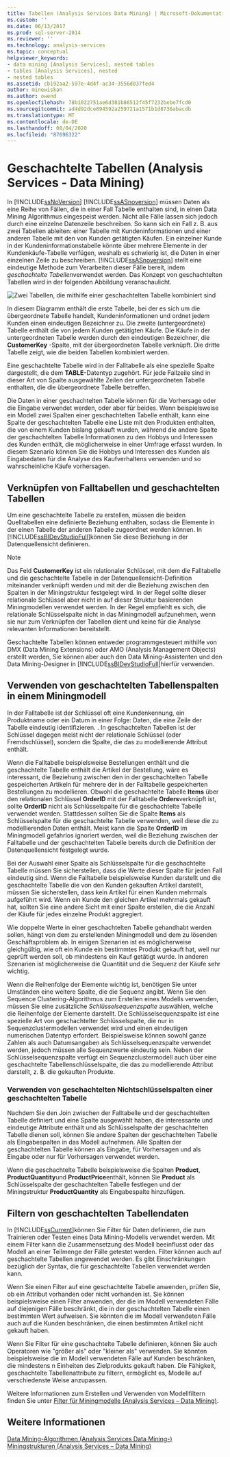 ```yaml
---
title: Tabellen (Analysis Services Data Mining) | Microsoft-Dokumentation
ms.custom: ''
ms.date: 06/13/2017
ms.prod: sql-server-2014
ms.reviewer: ''
ms.technology: analysis-services
ms.topic: conceptual
helpviewer_keywords:
- data mining [Analysis Services], nested tables
- tables [Analysis Services], nested
- nested tables
ms.assetid: cb192aa2-597e-4d4f-ac34-3556d037fed4
author: minewiskan
ms.author: owend
ms.openlocfilehash: 78b1022751ae6d381b86512f45f7232bebe7fcd0
ms.sourcegitcommit: ad4d92dce894592a259721a1571b1d8736abacdb
ms.translationtype: MT
ms.contentlocale: de-DE
ms.lasthandoff: 08/04/2020
ms.locfileid: "87696322"
---
```

# <a name="nested-tables-analysis-services---data-mining"></a>Geschachtelte Tabellen (Analysis Services - Data Mining)
  In [!INCLUDE[ssNoVersion](../../includes/ssnoversion-md.md)] [!INCLUDE[ssASnoversion](../../includes/ssasnoversion-md.md)] müssen Daten als eine Reihe von Fällen, die in einer Fall Tabelle enthalten sind, in einen Data Mining Algorithmus eingespeist werden. Nicht alle Fälle lassen sich jedoch durch eine einzelne Datenzeile beschreiben. So kann sich ein Fall z.&nbsp;B. aus zwei Tabellen ableiten: einer Tabelle mit Kundeninformationen und einer anderen Tabelle mit den von Kunden getätigten Käufen. Ein einzelner Kunde in der Kundeninformationstabelle könnte über mehrere Elemente in der Kundenkäufe-Tabelle verfügen, weshalb es schwierig ist, die Daten in einer einzelnen Zeile zu beschreiben. [!INCLUDE[ssASnoversion](../../includes/ssasnoversion-md.md)] stellt eine eindeutige Methode zum Verarbeiten dieser Fälle bereit, indem *geschachtelte Tabellen*verwendet werden. Das Konzept von geschachtelten Tabellen wird in der folgenden Abbildung veranschaulicht.  
  
 ![Zwei Tabellen, die mithilfe einer geschachtelten Tabelle kombiniert sind](../media/nested-tables.gif "Zwei Tabellen, die mithilfe einer geschachtelten Tabelle kombiniert sind")  
  
 In diesem Diagramm enthält die erste Tabelle, bei der es sich um die übergeordnete Tabelle handelt, Kundeninformationen und ordnet jedem Kunden einen eindeutigen Bezeichner zu. Die zweite (untergeordnete) Tabelle enthält die von jedem Kunden getätigten Käufe. Die Käufe in der untergeordneten Tabelle werden durch den eindeutigen Bezeichner, die **CustomerKey** -Spalte, mit der übergeordneten Tabelle verknüpft. Die dritte Tabelle zeigt, wie die beiden Tabellen kombiniert werden.  
  
 Eine geschachtelte Tabelle wird in der Falltabelle als eine spezielle Spalte dargestellt, die dem **TABLE**-Datentyp zugehört. Für jede Fallzeile sind in dieser Art von Spalte ausgewählte Zeilen der untergeordneten Tabelle enthalten, die die übergeordnete Tabelle betreffen.  
  
 Die Daten in einer geschachtelten Tabelle können für die Vorhersage oder die Eingabe verwendet werden, oder aber für beides. Wenn beispielsweise ein Modell zwei Spalten einer geschachtelten Tabelle enthält, kann eine Spalte der geschachtelten Tabelle eine Liste mit den Produkten enthalten, die von einem Kunden bislang gekauft wurden, während die andere Spalte der geschachtelten Tabelle Informationen zu den Hobbys und Interessen des Kunden enthält, die möglicherweise in einer Umfrage erfasst wurden. In diesem Szenario können Sie die Hobbys und Interessen des Kunden als Eingabedaten für die Analyse des Kaufverhaltens verwenden und so wahrscheinliche Käufe vorhersagen.  
  
## <a name="joining-case-tables-and-nested-tables"></a>Verknüpfen von Falltabellen und geschachtelten Tabellen  
 Um eine geschachtelte Tabelle zu erstellen, müssen die beiden Quelltabellen eine definierte Beziehung enthalten, sodass die Elemente in der einen Tabelle der anderen Tabelle zugeordnet werden können. In [!INCLUDE[ssBIDevStudioFull](../../includes/ssbidevstudiofull-md.md)]können Sie diese Beziehung in der Datenquellensicht definieren.  
  
> [!NOTE]  
>  Das Feld **CustomerKey** ist ein relationaler Schlüssel, mit dem die Falltabelle und die geschachtelte Tabelle in der Datenquellensicht-Definition miteinander verknüpft werden und mit der die Beziehung zwischen den Spalten in der Miningstruktur festgelegt wird. In der Regel sollte dieser relationale Schlüssel aber nicht in auf dieser Struktur basierenden Miningmodellen verwendet werden. In der Regel empfiehlt es sich, die relationale Schlüsselspalte nicht in das Miningmodell aufzunehmen, wenn sie nur zum Verknüpfen der Tabellen dient und keine für die Analyse relevanten Informationen bereitstellt.  
  
 Geschachtelte Tabellen können entweder programmgesteuert mithilfe von DMX (Data Mining Extensions) oder AMO (Analysis Management Objects) erstellt werden, Sie können aber auch den Data Mining-Assistenten und den Data Mining-Designer in [!INCLUDE[ssBIDevStudioFull](../../includes/ssbidevstudiofull-md.md)]hierfür verwenden.  
  
## <a name="using-nested-table-columns-in-a-mining-model"></a>Verwenden von geschachtelten Tabellenspalten in einem Miningmodell  
 In der Falltabelle ist der Schlüssel oft eine Kundenkennung, ein Produktname oder ein Datum in einer Folge: Daten, die eine Zeile der Tabelle eindeutig identifizieren. . In geschachtelten Tabellen ist der Schlüssel dagegen meist nicht der relationale Schlüssel (oder Fremdschlüssel), sondern die Spalte, die das zu modellierende Attribut enthält.  
  
 Wenn die Falltabelle beispielsweise Bestellungen enthält und die geschachtelte Tabelle enthält die Artikel der Bestellung, wäre es interessant, die Beziehung zwischen den in der geschachtelten Tabelle gespeicherten Artikeln für mehrere der in der Falltabelle gespeicherten Bestellungen zu modellieren. Obwohl die geschachtelte Tabelle **Items** über den relationalen Schlüssel **OrderID** mit der Falltabelle **Orders**verknüpft ist, sollte **OrderID** nicht als Schlüsselspalte für die geschachtelte Tabelle verwendet werden. Stattdessen sollten Sie die Spalte **Items** als Schlüsselspalte für die geschachtelte Tabelle verwenden, weil diese die zu modellierenden Daten enthält. Meist kann die Spalte **OrderID** im Miningmodell gefahrlos ignoriert werden, weil die Beziehung zwischen der Falltabelle und der geschachtelten Tabelle bereits durch die Definition der Datenquellensicht festgelegt wurde.  
  
 Bei der Auswahl einer Spalte als Schlüsselspalte für die geschachtelte Tabelle müssen Sie sicherstellen, dass die Werte dieser Spalte für jeden Fall eindeutig sind. Wenn die Falltabelle beispielsweise Kunden darstellt und die geschachtelte Tabelle die von den Kunden gekauften Artikel darstellt, müssen Sie sicherstellen, dass kein Artikel für einen Kunden mehrmals aufgeführt wird. Wenn ein Kunde den gleichen Artikel mehrmals gekauft hat, sollten Sie eine andere Sicht mit einer Spalte erstellen, die die Anzahl der Käufe für jedes einzelne Produkt aggregiert.  
  
 Wie doppelte Werte in einer geschachtelten Tabelle gehandhabt werden sollen, hängt von dem zu erstellenden Miningmodell und dem zu lösenden Geschäftsproblem ab. In einigen Szenarien ist es möglicherweise gleichgültig, wie oft ein Kunde ein bestimmtes Produkt gekauft hat, weil nur geprüft werden soll, ob mindestens ein Kauf getätigt wurde. In anderen Szenarien ist möglicherweise die Quantität und die Sequenz der Käufe sehr wichtig.  
  
 Wenn die Reihenfolge der Elemente wichtig ist, benötigen Sie unter Umständen eine weitere Spalte, die die Sequenz angibt. Wenn Sie den Sequence Clustering-Algorithmus zum Erstellen eines Modells verwenden, müssen Sie eine zusätzliche *Schlüsselsequenzspalte* auswählen, welche die Reihenfolge der Elemente darstellt. Die Schlüsselsequenzspalte ist eine spezielle Art von geschachtelter Schlüsselspalte, die nur in Sequenzclustermodellen verwendet wird und einen eindeutigen numerischen Datentyp erfordert. Beispielsweise können sowohl ganze Zahlen als auch Datumsangaben als Schlüsselsequenzspalte verwendet werden, jedoch müssen alle Sequenzwerte eindeutig sein. Neben der Schlüsselsequenzspalte verfügt ein Sequenzclustermodell auch über eine geschachtelte Tabellenschlüsselspalte, die das zu modellierende Attribut darstellt, z.&nbsp;B. die gekauften Produkte.  
  
### <a name="using-non-key-nested-columns-from-a-nested-table"></a>Verwenden von geschachtelten Nichtschlüsselspalten einer geschachtelten Tabelle  
 Nachdem Sie den Join zwischen der Falltabelle und der geschachtelten Tabelle definiert und eine Spalte ausgewählt haben, die interessante und eindeutige Attribute enthält und als Schlüsselspalte der geschachtelten Tabelle dienen soll, können Sie andere Spalten der geschachtelten Tabelle als Eingabespalten in das Modell aufnehmen. Alle Spalten der geschachtelten Tabelle können als Eingabe, für Vorhersagen und als Eingabe oder nur für Vorhersagen verwendet werden.  
  
 Wenn die geschachtelte Tabelle beispielsweise die Spalten **Product**, **ProductQuantity**und **ProductPrice**enthält, können Sie **Product** als Schlüsselspalte der geschachtelten Tabelle festlegen und der Miningstruktur **ProductQuantity** als Eingabespalte hinzufügen.  
  
## <a name="filtering-nested-table-data"></a>Filtern von geschachtelten Tabellendaten  
 In [!INCLUDE[ssCurrent](../../includes/sscurrent-md.md)]können Sie Filter für Daten definieren, die zum Trainieren oder Testen eines Data Mining-Modells verwendet werden. Mit einem Filter kann die Zusammensetzung des Modell beeinflusst oder das Modell an einer Teilmenge der Fälle getestet werden. Filter können auch auf geschachtelte Tabellen angewendet werden. Es gibt Einschränkungen bezüglich der Syntax, die für geschachtelte Tabellen verwendet werden kann.  
  
 Wenn Sie einen Filter auf eine geschachtelte Tabelle anwenden, prüfen Sie, ob ein Attribut vorhanden oder nicht vorhanden ist. Sie können beispielsweise einen Filter anwenden, der die im Modell verwendeten Fälle auf diejenigen Fälle beschränkt, die in der geschachtelten Tabelle einen bestimmten Wert aufweisen. Sie könnten die im Modell verwendeten Fälle auch auf die Kunden beschränken, die einen bestimmten Artikel nicht gekauft haben.  
  
 Wenn Sie Filter für eine geschachtelte Tabelle definieren, können Sie auch Operatoren wie "größer als" oder "kleiner als" verwenden. Sie könnten beispielsweise die im Modell verwendeten Fälle auf Kunden beschränken, die mindestens n Einheiten des Zielprodukts gekauft haben. Die Fähigkeit, geschachtelte Tabellenattribute zu filtern, ermöglicht es, Modelle auf verschiedenste Weise anzupassen.  
  
 Weitere Informationen zum Erstellen und Verwenden von Modellfiltern finden Sie unter [Filter für Miningmodelle &#40;Analysis Services – Data Mining&#41;](mining-models-analysis-services-data-mining.md).  
  
## <a name="see-also"></a>Weitere Informationen  
 [Data Mining-Algorithmen &#40;Analysis Services Data Mining-&#41;](data-mining-algorithms-analysis-services-data-mining.md)   
 [Miningstrukturen &#40;Analysis Services – Data Mining&#41;](mining-structures-analysis-services-data-mining.md)  
  
  
